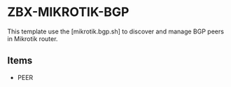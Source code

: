 ZBX-MIKROTIK-BGP
===========

This template use the [mikrotik.bgp.sh] to discover and manage BGP peers in Mikrotik router.

Items
-----

  * PEER 

